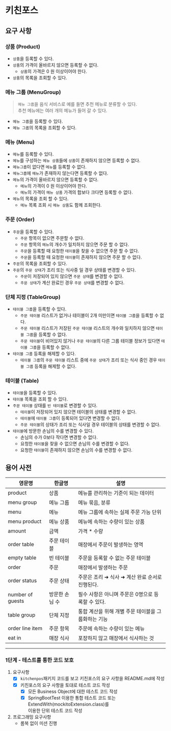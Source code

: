 # 키친포스

## 요구 사항

### 상품 (Product)

- `상품`을 등록할 수 있다.
- `상품`의 가격이 올바르지 않으면 등록할 수 없다.
    - `상품`의 가격은 0 원 이상이어야 한다.
- `상품`의 목록을 조회할 수 있다.

### 메뉴 그룹 (MenuGroup)

> `메뉴 그룹`을 음식 서비스로 예를 들면 추천 메뉴로 분류할 수 있다.  
> 추천 메뉴에는 여러 개의 메뉴가 들어 갈 수 있다.

- `메뉴 그룹`을 등록할 수 있다.
- `메뉴 그룹`의 목록을 조회할 수 있다.

### 메뉴 (Menu)

- `메뉴`를 등록할 수 있다.
- `메뉴`를 구성하는 `메뉴 상품`들에 `상품`이 존재하지 않으면 등록할 수 없다.
- `메뉴그룹`이 없다면 `메뉴`를 등록할 수 없다.
- `메뉴그룹`에 `메뉴`가 존재하지 않는다면 등록할 수 없다.
- `메뉴`의 가격이 올바르지 않으면 등록할 수 없다.
    - `메뉴`의 가격이 0 원 이상이어야 한다.
    - `메뉴`의 가격이 `메뉴 상품` 가격의 합보다 크다면 등록할 수 없다.
- `메뉴`의 목록을 조회 할 수 있다.
    - `메뉴` 목록 조회 시 `메뉴 상품`도 함께 조회한다.

### 주문 (Order)

- `주문`을 등록할 수 있다.
    - `주문` 항목이 없으면 주문할 수 없다.
    - `주문` 항목의 `메뉴`의 개수가 일치하지 않으면 주문 할 수 없다.
    - `주문`을 등록할 때 요청한 `테이블`을 찾을 수 없으면 주문 할 수 없다.
    - `주문`을 등록할 때 요청한 `테이블`이 존재하지 않으면 주문 할 수 없다.
- `주문`의 목록을 조회할 수 있다.
- `주문`의 `주문 상태`가 조리 또는 식사중 일 경우 상태를 변경할 수 있다.
    - `주문`이 저장되어 있지 않으면 `주문 상태`를 변경할 수 없다.
    - `주문 상태`가 계산 완료인 경우 `주문 상태`를 변경할 수 없다.

### 단체 지정 (TableGroup)

- `테이블 그룹`을 등록할 수 있다.
    - `주문 테이블` 리스트가 없거나 테이블이 2개 미만이면 `테이블 그룹`을 등록할 수 없다.
    - `주문 테이블` 리스트가 저장된 `주문 테이블` 리스트의 개수와 일치하지 않으면 `테이블 그룹`을 등록할 수 없다.
    - `주문 테이블`이 비어있지 않거나 `주문 테이블`의 다른 그룹 테이블 정보가 있다면 `테이블 그룹`을 등록할 수 없다.
- `테이블 그룹` 등록을 해제할 수 있다.
    - `테이블 그룹`의 `주문 테이블` 리스트 중에 `주문 상태`가 조리 또는 식사 중인 경우 `테이블 그룹` 등록을 해제할 수 없다.

### 테이블 (Table)

- `테이블`을 등록할 수 있다.
- `테이블` 목록을 조회 할 수 있다.
- `주문 테이블` 상태를 `빈 테이블`로 변경할 수 있다.
    - `테이블`이 저장되어 있지 않으면 테이블의 상태를 변경할 수 없다.
    - `테이블`에 `테이블 그룹`이 등록되어 있다면 변경할 수 없다.
    - `주문 테이블`의 상태가 조리 또는 식사일 경우 테이블의 상태를 변경할 수 없다.
- `테이블`에 방문한 손님의 수를 변경할 수 있다.
    - 손님의 수가 0보다 작다면 변경할 수 없다.
    - 요청한 `테이블`을 찾을 수 없으면 손님의 수를 변경할 수 없다.
    - 요청한 `테이블`이 존재하지 않으면 손님의 수를 변경할 수 없다.

## 용어 사전

| 영문명              | 한글명      | 설명                            |
|------------------|----------|-------------------------------|
| product          | 상품       | 메뉴를 관리하는 기준이 되는 데이터           |
| menu group       | 메뉴 그룹    | 메뉴 묶음, 분류                     |
| menu             | 메뉴       | 메뉴 그룹에 속하는 실제 주문 가능 단위        |
| menu product     | 메뉴 상품    | 메뉴에 속하는 수량이 있는 상품             |
| amount           | 금액       | 가격 * 수량                       |
| order table      | 주문 테이블   | 매장에서 주문이 발생하는 영역              |
| empty table      | 빈 테이블    | 주문을 등록할 수 없는 주문 테이블           |
| order            | 주문       | 매장에서 발생하는 주문                  |
| order status     | 주문 상태    | 주문은 조리 ➜ 식사 ➜ 계산 완료 순서로 진행된다. |
| number of guests | 방문한 손님 수 | 필수 사항은 아니며 주문은 0명으로 등록할 수 있다. |
| table group      | 단체 지정    | 통합 계산을 위해 개별 주문 테이블을 그룹화하는 기능 |
| order line item  | 주문 항목    | 주문에 속하는 수량이 있는 메뉴             |
| eat in           | 매장 식사    | 포장하지 않고 매장에서 식사하는 것           |

---

### 1단계 - 테스트를 통한 코드 보호

1. 요구사항
    - [x] `kitchenpos`패키지 코드를 보고 키친포스의 요구 사항을 README.md에 작성
    - [x] 키친포스의 요구 사항을 토대로 테스트 코드 작성
        - [x] 모든 Business Object에 대한 테스트 코드 작성
        - [x] SpringBootTest 이용한 통합 테스트 코드 또는 ExtendWith(mockitoExtension.class)를  
          이용한 단위 테스트 코드 작성
2. 프로그래밍 요구사항
    - 롬복 없이 미션 진행
